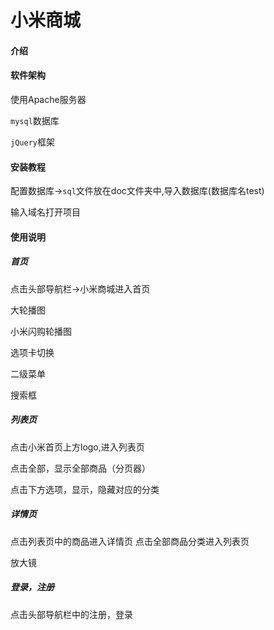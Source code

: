 # 小米商城

#### 介绍



#### 软件架构

使用Apache服务器

`mysql`数据库

`jQuery`框架



#### 安装教程

配置数据库->`sql`文件放在doc文件夹中,导入数据库(数据库名test)

输入域名打开项目



#### 使用说明

##### 首页

点击头部导航栏->小米商城进入首页

大轮播图

小米闪购轮播图

选项卡切换

二级菜单

搜索框

##### 列表页

点击小米首页上方logo,进入列表页

点击全部，显示全部商品（分页器）

点击下方选项，显示，隐藏对应的分类

##### 详情页

点击列表页中的商品进入详情页
点击全部商品分类进入列表页

放大镜

##### 登录，注册

点击头部导航栏中的注册，登录

